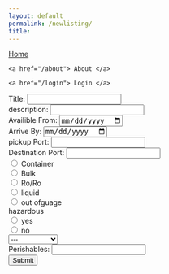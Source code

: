 ```yaml
---
layout: default
permalink: /newlisting/
title:
---
```


<div id="menu">
  <div id="sidenav">
    <a href="/home"> Home </a>

    <a href="/about"> About </a>

    <a href="/login"> Login </a>

  </div>
</div>
<div id="main">
  <div id="input">
    <form action="/action_page.php" method="get">
      Title: <input type="text" name="Cname" /><br />
      description: <input type="text" name="description" /><br />
      Availible From: <input type="date" name="availibleFrom" /><br />
      Arrive By: <input type="date" name="arriveBy" /><br />
      pickup Port: <input type="text" name="pickup" /><br />
      Destination Port: <input type="text" name="destination" /><br />
      <input type="radio" name="cargo" value="container" /> Container<br />
      <input type="radio" name="cargo" value="bulk" /> Bulk<br />
      <input type="radio" name="cargo" value="Ro/Ro" /> Ro/Ro<br />
      <input type="radio" name="cargo" value="Liquid" /> liquid<br />
      <input type="radio" name="cargo" value="Out Of Guage" /> out ofguage<br />
      hazardous
      <br/>
      <input type="radio" name="hazardous" value="yes" /> yes<br />
      <input type="radio" name="hazardous" value="no" /> no<br />
      <select>
        <option value="---">---</option>
        <option value="explosives">Explosives</option>
        <option value="flamible">Flamible</option>
        <option value="radioActive">Radio Active</option>
        <option value="Batteries">Batteries</option> </select><br />
      Perishables: <input type="text" name="perishable" /><br />
      <input type="submit" value="Submit" />
    </form>
  </div>
</div>
